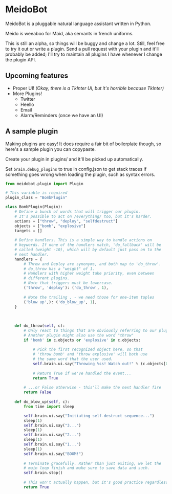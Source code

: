 MeidoBot
========
MeidoBot is a pluggable natural language assistant written in Python.

Meido is weeaboo for Maid, aka servants in french uniforms.

This is still an alpha, so things will be buggy and change a lot. Still, feel free to try it out or write a plugin. Send a pull request with your plugin and it'll probably be added; I'll try to maintain all plugins I have whenever I change the plugin API.


Upcoming features
-----------------
* Proper UI! *(Okay, there is a TkInter UI, but it's horrible because TkInter)*
* More Plugins!
    * Twitter
    * Heello
    * Email
    * Alarm/Reminders (once we have an UI)

A sample plugin
---------------
Making plugins are easy! It does require a fair bit of boilerplate though, so here's a sample plugin you can copypaste.

Create your plugin in plugins/ and it'll be picked up automatically.

Set `brain.debug_plugins` to true in config.json to get stack traces if something goes wrong when loading the plugin, such as syntax errors.

```python
from meidobot.plugin import Plugin

# This variable is required
plugin_class = "BombPlugin"

class BombPlugin(Plugin):
	# Define a bunch of words that will trigger our plugin.
	# It's possible to act on /everything/ too, but it's harder.
	actions = ["throw", "deploy", "selfdestruct"]
	objects = ["bomb", "explosive"]
	targets = []
	
	# Define handlers. This is a simple way to handle actions on
	# keywords. If none of the handlers match, 'do_fallback' will be
	# called (weight -10), which will by default just pass on to the
	# next handler.
	handlers = {
		# Throw and Deploy are synonyms, and both map to 'do_throw'.
		# do_throw has a "weight" of 1.
		# Handlers with higher weight take priority, even between
		# different plugins.
		# Note that triggers must be lowercase.
		('throw', 'deploy'): ('do_throw', 1),
		
		# Note the trailing , - we need those for one-item tuples
		('blow up',): ('do_blow_up', 1),
	}
	
	
	
	def do_throw(self, c):
		# Only react to things that are obviously referring to our plugin!
		# Another plugin might also use the word "throw"
		if 'bomb' in c.objects or 'explosive' in c.objects:
		
			# Pick the first recognized object here, so that
			# 'throw bomb' and 'throw explosive' will both use
			# the same word that the user used.
			self.brain.ui.say("Throwing %ss! Watch out!" % (c.objects[0]))
			
			# Return True if we've handled the event...
			return True
		
		# ...or False otherwise - this'll make the next handler fire
		return False
	
	def do_blow_up(self, c):
		from time import sleep

		self.brain.ui.say("Initiating self-destruct sequence...")
		sleep(1)
		self.brain.ui.say("3...")
		sleep(1)
		self.brain.ui.say("2...")
		sleep(1)
		self.brain.ui.say("1...")
		sleep(1)
		self.brain.ui.say("BOOM!")
		
		# Terminate gracefully. Rather than just exiting, we let the
		# main loop finish and make sure to save data and such.
		self.brain.stop()
		
		# This won't actually happen, but it's good practice regardless
		return True
```
